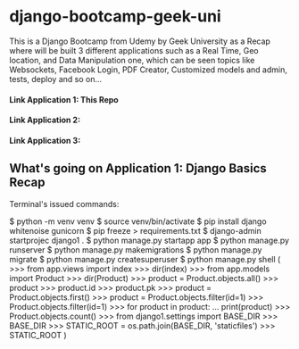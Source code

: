# django-bootcamp-geek-uni
This is a Django Bootcamp from Udemy by Geek University as a Recap where will be built 3 different applications such as a Real Time, Geo location, and Data Manipulation one, which can be seen topics like Websockets, Facebook Login, PDF Creator, Customized models and admin, tests, deploy and so on...

#### Link Application 1: This Repo
#### Link Application 2:
#### Link Application 3:


## What's going on Application 1: Django Basics Recap

Terminal's issued commands:

$ python -m venv venv
$ source venv/bin/activate
$ pip install django whitenoise gunicorn
$ pip freeze > requirements.txt
$ django-admin startprojec django1 .
$ python manage.py startapp app
$ python manage.py runserver
$ python manage.py makemigrations
$ python manage.py migrate
$ python manage.py createsuperuser
$ python manage.py shell (
    >>> from app.views import index
    >>> dir(index)
    >>> from app.models import Product
    >>> dir(Product)
    >>> product = Product.objects.all()
    >>> product
    >>> product.id
    >>> product.pk
    >>> product = Product.objects.first()
    >>> product = Product.objects.filter(id=1)
    >>> Product.objects.filter(id=1)
    >>> for product in product:
    ...     print(product)
    >>> Product.objects.count()
    >>> from django1.settings import BASE_DIR
    >>> BASE_DIR
    >>> STATIC_ROOT = os.path.join(BASE_DIR, 'staticfiles')
    >>> STATIC_ROOT
)